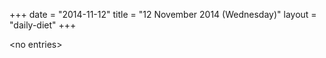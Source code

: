 +++
date = "2014-11-12"
title = "12 November 2014 (Wednesday)"
layout = "daily-diet"
+++


\<no entries\>
